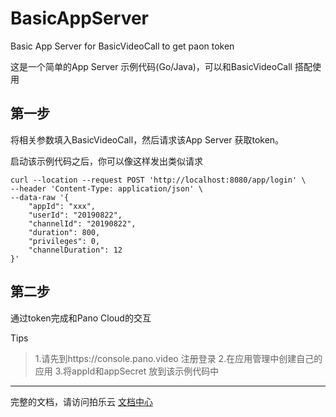 # BasicAppServer
Basic App Server for BasicVideoCall to get paon token

这是一个简单的App Server 示例代码(Go/Java)，可以和BasicVideoCall 搭配使用
## 第一步 
将相关参数填入BasicVideoCall，然后请求该App Server 获取token。

启动该示例代码之后，你可以像这样发出类似请求
```shell script
curl --location --request POST 'http://localhost:8080/app/login' \
--header 'Content-Type: application/json' \
--data-raw '{
    "appId": "xxx", 
    "userId": "20190822",
    "channelId": "20190822",
    "duration": 800,
    "privileges": 0,
    "channelDuration": 12
}'
```

## 第二步
通过token完成和Pano Cloud的交互

Tips
>1.请先到https://console.pano.video 注册登录
>2.在应用管理中创建自己的应用
>3.将appId和appSecret 放到该示例代码中

---
完整的文档，请访问拍乐云 [文档中心](https://developer.pano.video/getting-started/intro/)
